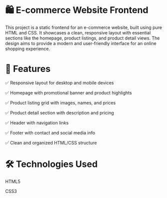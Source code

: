 
# 🛍️ E-commerce Website Frontend
This project is a static frontend for an e-commerce website, built using pure HTML and CSS. It showcases a clean, responsive layout with essential sections like the homepage, product listings, and product detail views. The design aims to provide a modern and user-friendly interface for an online shopping experience.

# 📁 Features
✅ Responsive layout for desktop and mobile devices

✅ Homepage with promotional banner and product highlights

✅ Product listing grid with images, names, and prices

✅ Product detail section with description and pricing

✅ Header with navigation links

✅ Footer with contact and social media info

✅ Clean and organized HTML/CSS structure

# 🛠️ Technologies Used

HTML5

CSS3
